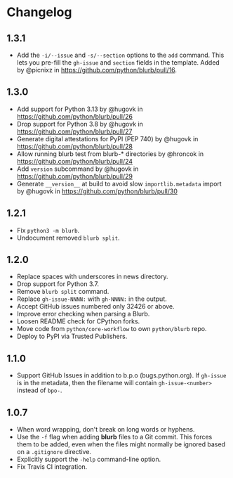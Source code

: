 # Changelog

## 1.3.1

- Add the `-i/--issue` and `-s/--section` options to the `add` command.
  This lets you pre-fill the `gh-issue` and `section` fields in the template.
  Added by @picnixz in https://github.com/python/blurb/pull/16.

## 1.3.0

* Add support for Python 3.13 by @hugovk in https://github.com/python/blurb/pull/26
* Drop support for Python 3.8 by @hugovk in https://github.com/python/blurb/pull/27
* Generate digital attestations for PyPI (PEP 740) by @hugovk in https://github.com/python/blurb/pull/28
* Allow running blurb test from blurb-* directories by @hroncok in https://github.com/python/blurb/pull/24
* Add `version` subcommand by @hugovk in https://github.com/python/blurb/pull/29
* Generate `__version__` at build to avoid slow `importlib.metadata` import by @hugovk in https://github.com/python/blurb/pull/30

## 1.2.1

- Fix `python3 -m blurb`.
- Undocument removed `blurb split`.

## 1.2.0

- Replace spaces with underscores in news directory.
- Drop support for Python 3.7.
- Remove `blurb split` command.
- Replace `gh-issue-NNNN:` with `gh-NNNN:` in the output.
- Accept GitHub issues numbered only 32426 or above.
- Improve error checking when parsing a Blurb.
- Loosen README check for CPython forks.
- Move code from `python/core-workflow` to own `python/blurb` repo.
- Deploy to PyPI via Trusted Publishers.

## 1.1.0

- Support GitHub Issues in addition to b.p.o (bugs.python.org).
  If `gh-issue` is in the metadata, then the filename will contain
  `gh-issue-<number>` instead of `bpo-`.

## 1.0.7

- When word wrapping, don't break on long words or hyphens.
- Use the `-f` flag when adding **blurb** files to a Git
  commit.  This forces them to be added, even when the files
  might normally be ignored based on a `.gitignore` directive.
- Explicitly support the `-help` command-line option.
- Fix Travis CI integration.
